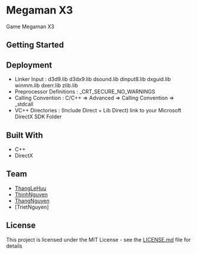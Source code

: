 # Megaman X3

Game Megaman X3 

## Getting Started



## Deployment
* Linker Input : d3d9.lib d3dx9.lib dsound.lib dinput8.lib dxguid.lib winmm.lib dxerr.lib zlib.lib
* Preprocessor Definitions : _CRT_SECURE_NO_WARNINGS
* Calling Convention : C/C++ => Advanced => Calling Convention => _stdcall
* VC++ Directories : (Include Direct + Lib Direct) link to your Microsoft DirectX SDK Folder

## Built With

* C++
* DirectX

## Team

* [ThangLeHuu](https://github.com/lhthang1998)
* [ThinhNguyen](https://github.com/tLigsP)
* [ThangNguyen](https://github.com/WillowWisp)
* [TrietNguyen]


## License

This project is licensed under the MIT License - see the [LICENSE.md](LICENSE.md) file for details


